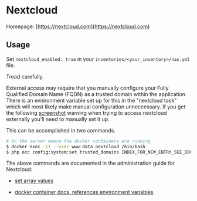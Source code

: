 # Nextcloud

Homepage: [https://nextcloud.com](https://nextcloud.com)


## Usage

Set `nextcloud_enabled: true` in your `inventories/<your_inventory>/nas.yml` file.

Tread carefully.

External access may require that you manually configure your Fully Qualified Domain Name (FQDN) as a trusted domain within the application.  There is an evnironment variable set up for this in the "nextcloud task" which will most likely make manual configuration unneccessary.  If you get the following [screenshot](https://docs.nextcloud.com/server/14/admin_manual/installation/installation_wizard.html#trusted-domains) warning when trying to access nextcloud externally you'll need to manually set it up.

This can be accomplished in two commands.

```bash
# On the server where the docker containers are running
$ docker exec -it --user www-data nextcloud /bin/bash
$ php occ config:system:set trusted_domains INDEX_FOR_NEW_ENTRY_SEE_DOCS_LINK_BELOW --value=YOUR_FQDN_HERE --update-only
```

The above commands are documented in the administration guide for Nextcloud:

* [set array values](https://docs.nextcloud.com/server/14/admin_manual/configuration_server/occ_command.html#setting-an-array-configuration-value)

* [docker container docs, references environment variables](https://github.com/nextcloud/docker)

